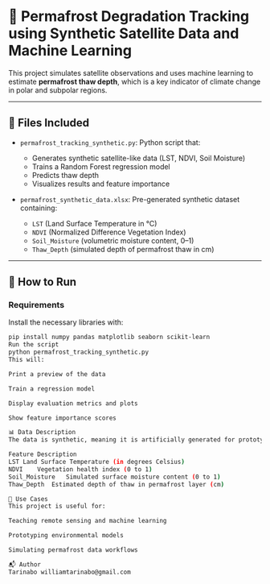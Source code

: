# 🧊 Permafrost Degradation Tracking using Synthetic Satellite Data and Machine Learning

This project simulates satellite observations and uses machine learning to estimate **permafrost thaw depth**, which is a key indicator of climate change in polar and subpolar regions.

---

## 📁 Files Included

- `permafrost_tracking_synthetic.py`: Python script that:
  - Generates synthetic satellite-like data (LST, NDVI, Soil Moisture)
  - Trains a Random Forest regression model
  - Predicts thaw depth
  - Visualizes results and feature importance

- `permafrost_synthetic_data.xlsx`: Pre-generated synthetic dataset containing:
  - `LST` (Land Surface Temperature in °C)
  - `NDVI` (Normalized Difference Vegetation Index)
  - `Soil_Moisture` (volumetric moisture content, 0–1)
  - `Thaw_Depth` (simulated depth of permafrost thaw in cm)

---

## 🚀 How to Run

### Requirements

Install the necessary libraries with:

```bash
pip install numpy pandas matplotlib seaborn scikit-learn
Run the script
python permafrost_tracking_synthetic.py
This will:

Print a preview of the data

Train a regression model

Display evaluation metrics and plots

Show feature importance scores

📊 Data Description
The data is synthetic, meaning it is artificially generated for prototyping and testing purposes. It mimics real-world patterns observed in satellite monitoring of permafrost regions.

Feature	Description
LST	Land Surface Temperature (in degrees Celsius)
NDVI	Vegetation health index (0 to 1)
Soil_Moisture	Simulated surface moisture content (0 to 1)
Thaw_Depth	Estimated depth of thaw in permafrost layer (cm)

📌 Use Cases
This project is useful for:

Teaching remote sensing and machine learning

Prototyping environmental models

Simulating permafrost data workflows

📬 Author
Tarinabo williamtarinabo@gmail.com
